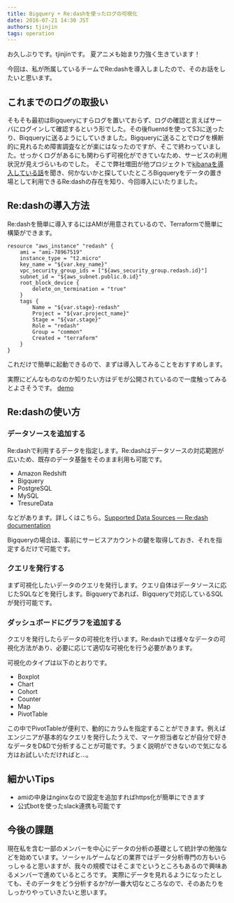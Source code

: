 ```yaml
---
title: Bigquery + Re:dashを使ったログの可視化
date: 2016-07-21 14:30 JST
authors: tjinjin
tags: operation
---
```


お久しぶりです。tjinjinです。
夏アニメも始まり力強く生きています！

今回は、私が所属しているチームでRe:dashを導入しましたので、そのお話をしたいと思います。

<!--more-->

## これまでのログの取扱い
そもそも最初はBigqueryにすらログを置いておらず、ログの確認と言えばサーバにログインして確認するという形でした。その後fluentdを使ってS3に送ったり、Biqqueryに送るようにしていきました。Bigqueryに送ることでログを横断的に見れるため障害調査などが楽にはなったのですが、そこで終わっていました。せっかくログがあるにも関わらず可視化ができていなため、サービスの利用状況が見えづらいものでした。
そこで弊社増田が他プロジェクトで[kibanaを導入している話](http://tech.feedforce.jp/introduce-elasticsearch-kibana.html)を聞き、何かないかと探していたところBigqueryをデータの置き場として利用できるRe:dashの存在を知り、今回導入にいたりました。

## Re:dashの導入方法
Re:dashを簡単に導入するにはAMIが用意されているので、Terraformで簡単に構築ができます。

```
resource "aws_instance" "redash" {
    ami = "ami-78967519"
    instance_type = "t2.micro"
    key_name = "${var.key_name}"
    vpc_security_group_ids = ["${aws_security_group.redash.id}"]
    subnet_id = "${aws_subnet.public.0.id}"
    root_block_device {
        delete_on_termination = "true"
    }
    tags {
        Name = "${var.stage}-redash"
        Project = "${var.project_name}"
        Stage = "${var.stage}"
        Role = "redash"
        Group = "common"
        Created = "terraform"
    }
}

```

これだけで簡単に起動できるので、まずは導入してみることをおすすめします。

実際にどんなものなのか知りたい方はデモが公開されているので一度触ってみるとよさそうです。
[demo](https://demo.redash.io/)

## Re:dashの使い方
### データソースを追加する
Re:dashで利用するデータを指定します。Re:dashはデータソースの対応範囲が広いため、既存のデータ基盤をそのまま利用も可能です。

- Amazon Redshift
- Bigquery
- PostgreSQL
- MySQL
- TresureData

などがあります。詳しくはこちら。[Supported Data Sources — Re:dash documentation](http://docs.redash.io/en/latest/datasources.html)

Bigqueryの場合は、事前にサービスアカウントの鍵を取得しておき、それを指定するだけで可能です。

### クエリを発行する
まず可視化したいデータのクエリを発行します。クエリ自体はデータソースに応じたSQLなどを発行します。Bigqueryであれば、Bigqueryで対応しているSQLが発行可能です。

### ダッシュボードにグラフを追加する
クエリを発行したらデータの可視化を行います。Re:dashでは様々なデータの可視化方法があり、必要に応じて適切な可視化を行う必要があります。

可視化のタイプは以下のとおりです。

- Boxplot
- Chart
- Cohort
- Counter
- Map
- PivotTable

この中でPivotTableが便利で、動的にカラムを指定することができます。例えばエンジニアが基本的なクエリを発行したうえで、マーケ担当者などが自分で好きなデータをD&Dで分析することが可能です。うまく説明ができないので気になる方はお試しいただければと...。


## 細かいTips

- amiの中身はnginxなので設定を追加すればhttps化が簡単にできます
- 公式botを使ったslack連携も可能です

## 今後の課題
現在私を含む一部のメンバーを中心にデータの分析の基礎として統計学の勉強などを始めています。ソーシャルゲームなどの業界ではデータ分析専門の方もいらっしゃると思いますが、我々の規模ではそこまでというところもあるので興味あるメンバーで進めているところです。
実際にデータを見れるようになったとしても、そのデータをどう分析するか?が一番大切なところなので、そのあたりをしっかりやっていきたいと思います。
